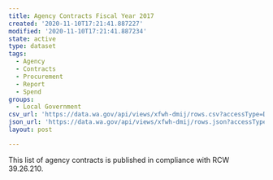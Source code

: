 ```yaml
---
title: Agency Contracts Fiscal Year 2017
created: '2020-11-10T17:21:41.887227'
modified: '2020-11-10T17:21:41.887234'
state: active
type: dataset
tags:
  - Agency
  - Contracts
  - Procurement
  - Report
  - Spend
groups:
  - Local Government
csv_url: 'https://data.wa.gov/api/views/xfwh-dmij/rows.csv?accessType=DOWNLOAD'
json_url: 'https://data.wa.gov/api/views/xfwh-dmij/rows.json?accessType=DOWNLOAD'
layout: post

---
```

This list of agency contracts is published in compliance with RCW 39.26.210.
